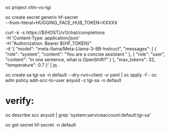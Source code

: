

oc project vllm-vs-tgi

oc create secret generic hf-secret \
  --from-literal=HUGGING_FACE_HUB_TOKEN=XXXXX


curl -k -s https://${HOST}/v1/chat/completions \
  -H 'Content-Type: application/json' \
  -H "Authorization: Bearer ${HF_TOKEN}" \
  -d '{
        "model": "meta-llama/Meta-Llama-3-8B-Instruct",
        "messages": [
          { "role": "system", "content": "You are a concise assistant." },
          { "role": "user",   "content": "In one sentence, what is OpenShift?" }
        ],
        "max_tokens": 32,
        "temperature": 0.7
      }' | jq .




oc create sa tgi-sa -n default --dry-run=client -o yaml | oc apply -f -
oc adm policy add-scc-to-user anyuid -z tgi-sa -n default
# verify:
oc describe scc anyuid | grep 'system:serviceaccount:default:tgi-sa'

oc get secret hf-secret -n default 




